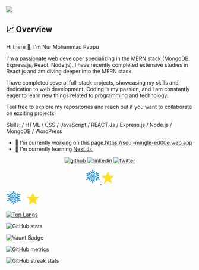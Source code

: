 <a href="https://www.linkedin.com/in/developer-nur/">
<img src="https://i.ibb.co/hfcdPK1/My-first-design-1-3.png" />
</a>

<br/>

## :chart_with_upwards_trend: Overview
Hi there 👋, I'm Nur Mohammad Pappu 

I'm a passionate web developer specializing in the MERN stack (MongoDB, Express.js, React, Node.js). I have recently completed extensive studies in React.js and am diving deeper into the MERN stack.

I have completed several full-stack projects, showcasing my skills and dedication to web development. Coding is my passion, and I am constantly eager to learn new things related to programming and technology.

Feel free to explore my repositories and reach out if you want to collaborate on exciting projects!

Skills: / HTML / CSS / JavaScript / REACT.Js / Express.js / Node.js / MongoDB / WordPress

- 🔭 I’m currently working on this page.https://soul-mingle-ed00e.web.app 
- 🌱 I’m currently learning <u>Next.Js,</u> 


<p align="center">
  <a href="https://github.com/Developer-Nur">
    <img src="https://cdn.jsdelivr.net/npm/simple-icons@3.0.1/icons/github.svg" alt="github" height="40" style="fill: white;">
  </a>
  <a href="https://www.linkedin.com/in/developer-nur/">
    <img src="https://cdn.jsdelivr.net/npm/simple-icons@3.0.1/icons/linkedin.svg" alt="linkedin" height="40" style="fill: white;">
  </a>
  <a href="https://twitter.com/NursWeb">
    <img src="https://cdn.jsdelivr.net/npm/simple-icons@3.0.1/icons/twitter.svg" alt="twitter" height="40" style="fill: white;">
  </a>
</p>

<p align="center">
  <a href="https://archiveprogram.github.com/">
    <img src="https://raw.githubusercontent.com/acervenky/animated-github-badges/master/assets/acbadge.gif" width="40" height="40">
  </a>
  <a href="https://stars.github.com/">
    <img src="https://raw.githubusercontent.com/acervenky/animated-github-badges/master/assets/starbadge.gif" width="35" height="35">
  </a>
</p>

<a href='https://archiveprogram.github.com/'><img src='https://raw.githubusercontent.com/acervenky/animated-github-badges/master/assets/acbadge.gif' width='40' height='40'></a> <a href='https://stars.github.com/'><img src='https://raw.githubusercontent.com/acervenky/animated-github-badges/master/assets/starbadge.gif' width='35' height='35'></a> 

[![Top Langs](https://github-readme-stats.vercel.app/api/top-langs/?username=Developer-Nur)](https://github.com/anuraghazra/github-readme-stats)

![GitHub stats](https://github-readme-stats.vercel.app/api?username=Developer-Nur&show_icons=true&count_private=true)  

![Vaunt Badge](https://api.vaunt.dev/v1/github/entities/Developer-Nur/contributions?format=svg&private=true)  

![GitHub metrics](https://metrics.lecoq.io/Developer-Nur)  

![GitHub streak stats](https://streak-stats.demolab.com/?user=Developer-Nur)  


